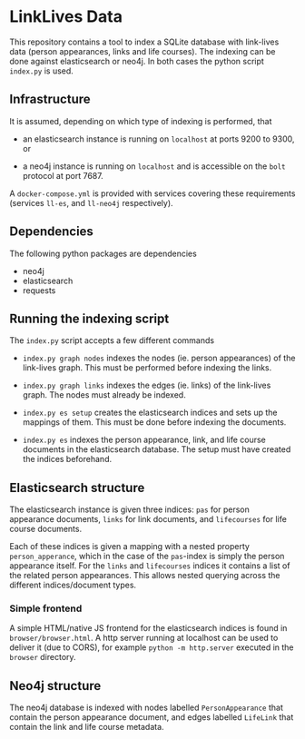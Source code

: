 LinkLives Data
==============

This repository contains a tool to index a SQLite database with link-lives data
(person appearances, links and life courses). The indexing can be done
against elasticsearch or neo4j. In both cases the python script `index.py` is
used.

Infrastructure
--------------

It is assumed, depending on which type of indexing is performed, that

 * an elasticsearch instance is running on `localhost` at ports 9200 to 9300,
   or
 
 * a neo4j instance is running on `localhost` and is accessible on the `bolt`
   protocol at port 7687.

A `docker-compose.yml` is provided with services covering these requirements
(services `ll-es`, and `ll-neo4j` respectively).


Dependencies
------------

The following python packages are dependencies

 * neo4j
 * elasticsearch
 * requests

Running the indexing script
---------------------------

The `index.py` script accepts a few different commands

 * `index.py graph nodes` indexes the nodes (ie. person appearances) of the
   link-lives graph. This must be performed before indexing the links.

 * `index.py graph links` indexes the edges (ie. links) of the link-lives
   graph. The nodes must already be indexed.

 * `index.py es setup` creates the elasticsearch indices and sets up the
   mappings of them. This must be done before indexing the documents.

 * `index.py es` indexes the person appearance, link, and life course
   documents in the elasticsearch database. The setup must have created
   the indices beforehand.

Elasticsearch structure
-----------------------

The elasticsearch instance is given three indices: `pas` for person
appearance documents, `links` for link documents, and `lifecourses` for life
course documents.

Each of these indices is given a mapping with a nested property
`person_apperance`, which in the case of the `pas`-index is simply the
person appearance itself. For the `links` and `lifecourses` indices it
contains a list of the related person appearances. This allows nested
querying across the different indices/document types.

### Simple frontend
A simple HTML/native JS frontend for the elasticsearch indices is found in
`browser/browser.html`. A http server running at localhost can be used to
deliver it (due to CORS), for example `python -m http.server` executed in the
`browser` directory.

Neo4j structure
---------------

The neo4j database is indexed with nodes labelled `PersonAppearance` that
contain the person appearance document, and edges labelled `LifeLink`
that contain the link and life course metadata.